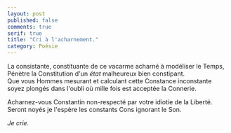 ```yaml
---
layout: post
published: false
comments: true
serif: true
title: "Cri à l'acharnement."
category: Poésie
---
```

La consistante, constituante de ce vacarme acharné à modéliser le Temps,  
Pénètre la Constitution d'un *état* malheureux bien constipant.  
Que vous Hommes mesurant et calculant cette Constance inconstante soyez plongés dans l'oubli où mille fois est acceptée la Connerie.

Acharnez-vous Constantin non-respecté par votre idiotie de la Liberté.  
Seront noyés je l'espère les constants Cons ignorant le Son.  

*Je crie.*

